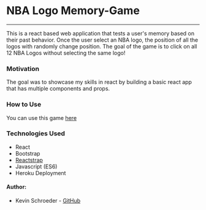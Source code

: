 # NBA Logo Memory-Game
***
This is a react based web application that tests a user's memory based on their past behavior. Once the user select an NBA logo, the position of all the logos with randomly change position. The goal of the game is to click on all 12 NBA Logos without selecting the same logo!

### Motivation

The goal was to showcase my skills in react by building a basic react app that has multiple components and props. 

### How to Use

You can use this game [here](https://nba-logo-memory-game.herokuapp.com/)

### Technologies Used 
* React
* Bootstrap
* [Reactstrap](https://reactstrap.github.io/) 
* Javascript (ES6)
* Heroku Deployment 


#### Author:
* Kevin Schroeder - [GitHub](https://github.com/kschroeder20)
